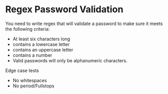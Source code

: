 # Regex Password Validation

You need to write regex that will validate a password to make sure it meets the following criteria:

- At least six characters long
- contains a lowercase letter
- contains an uppercase letter
- contains a number
- Valid passwords will only be alphanumeric characters.

Edge case tests
- No whitespaces
- No period/Fullstops
